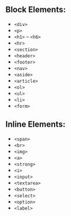 ## Block Elements:

- `<div>`
- `<p>`
- `<h1>` – `<h6>`
- `<hr>`
- `<section>`
- `<header>`
- `<footer>`
- `<nav>`
- `<aside>`
- `<article>`
- `<ol>`
- `<ul>`
- `<li>`
- `<form>`

## Inline Elements:

- `<span>`
- `<br>`
- `<img>`
- `<a>`
- `<strong>`
- `<i>`
- `<input>`
- `<textarea>`
- `<button>`
- `<select>`
- `<option>`
- `<label>`


